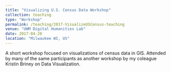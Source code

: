 ```yaml
---
title: "Visualizing U.S. Census Data Workshop"
collection: teaching
type: "Workshop"
permalink: /teaching/2017-VisualizeUSCensus-teaching
venue: "UWM Digital Humanities Lab"
date: 2017-04-28
location: "Milwaukee WI, US"
---
```


A short workshop focused on visualizations of census data in GIS. Attended by many of the same participants as another workshop by my coleague Kristin Briney on Data Visualization.
